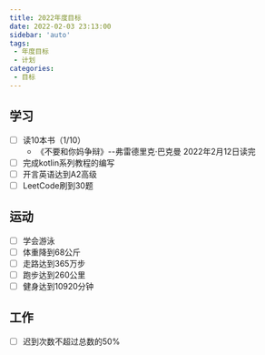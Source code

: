 ```yaml
---
title: 2022年度目标
date: 2022-02-03 23:13:00
sidebar: 'auto'
tags:
 - 年度目标
 - 计划
categories:
 - 目标
---
```


## 学习
- [ ] 读10本书（1/10）
    * 《不要和你妈争辩》--弗雷德里克·巴克曼 2022年2月12日读完
- [ ] 完成kotlin系列教程的编写
- [ ] 开言英语达到A2高级
- [ ] LeetCode刷到30题
## 运动
- [ ] 学会游泳
- [ ] 体重降到68公斤
- [ ] 走路达到365万步
- [ ] 跑步达到260公里
- [ ] 健身达到10920分钟

## 工作
- [ ] 迟到次数不超过总数的50%
